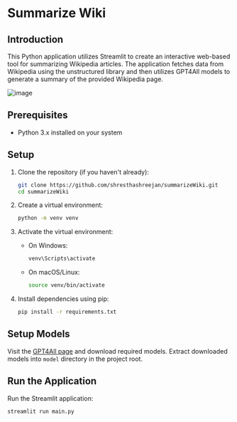 # Summarize Wiki

## Introduction

This Python application utilizes Streamlit to create an interactive web-based tool for summarizing Wikipedia articles. The application fetches data from Wikipedia using the unstructured library and then utilizes GPT4All models to generate a summary of the provided Wikipedia page.

![image](https://github.com/shresthashreejan/summarizeWiki/assets/79634187/3e3b86df-e76b-4f60-b4ac-4ed50f1cac70)


## Prerequisites

- Python 3.x installed on your system

## Setup

1. Clone the repository (if you haven't already):

    ```bash
    git clone https://github.com/shresthashreejan/summarizeWiki.git
    cd summarizeWiki
    ```

2. Create a virtual environment:

    ```bash
    python -m venv venv
    ```

3. Activate the virtual environment:

    - On Windows:

        ```bash
        venv\Scripts\activate
        ```

    - On macOS/Linux:

        ```bash
        source venv/bin/activate
        ```

4. Install dependencies using pip:

    ```bash
    pip install -r requirements.txt
    ```

## Setup Models

Visit the [GPT4All page](https://gpt4all.io/index.html) and download required models. Extract downloaded models into `model` directory in the project root.

## Run the Application

Run the Streamlit application:

```bash
streamlit run main.py
```
